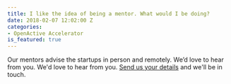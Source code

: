 ```yaml
---
title: I like the idea of being a mentor. What would I be doing?
date: 2018-02-07 12:02:00 Z
categories:
- OpenActive Accelerator
is_featured: true
---
```


Our mentors advise the startups in person and remotely. We’d love to hear from you. We'd love to hear from you. [Send us your details](mailto:lisa.ellwood@theodi.org) and we'll be in touch.